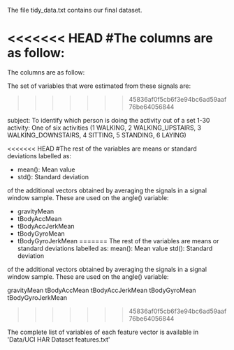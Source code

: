 The file tidy_data.txt contains our final dataset.

<<<<<<< HEAD
#The columns are as follow:
=======
The columns are as follow:


The set of variables that were estimated from these signals are: 
>>>>>>> 45836af0f5cb6f3e94bc6ad59aaf76be64056844

subject: To identify which person is doing the activity out of a set 1-30
activity: One of six activities (1 WALKING, 2 WALKING_UPSTAIRS, 3 WALKING_DOWNSTAIRS, 4 SITTING, 5 STANDING, 6 LAYING)

<<<<<<< HEAD
#The rest of the variables are means or standard deviations labelled as:
- mean(): Mean value
- std(): Standard deviation

of the additional vectors obtained by averaging the signals in a signal window sample. These are used on the angle() variable:

- gravityMean
- tBodyAccMean
- tBodyAccJerkMean
- tBodyGyroMean
- tBodyGyroJerkMean
=======
The rest of the variables are means or standard deviations labelled as:
mean(): Mean value
std(): Standard deviation

of the additional vectors obtained by averaging the signals in a signal window sample. These are used on the angle() variable:

gravityMean
tBodyAccMean
tBodyAccJerkMean
tBodyGyroMean
tBodyGyroJerkMean
>>>>>>> 45836af0f5cb6f3e94bc6ad59aaf76be64056844

The complete list of variables of each feature vector is available in 'Data/UCI HAR Dataset features.txt'